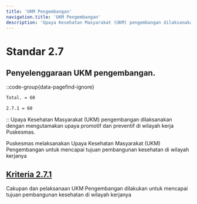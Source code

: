 ```yaml
---
title: 'UKM Pengembangan'
navigation.title: 'UKM Pengembangan'
description: 'Upaya Kesehatan Masyarakat (UKM) pengembangan dilaksanakan dengan mengutamakan upaya promotif dan preventif di wilayah kerja Puskesmas. Puskesmas melaksanakan Upaya Kesehatan Masyarakat (UKM) Pengembangan untuk mencapai tujuan pembangunan kesehatan di wilayah kerjanya '
---
```

# Standar 2.7 
## Penyelenggaraan UKM pengembangan. 
::code-group{data-pagefind-ignore}
```bash [Nilai]
Total. = 60
```
```bash [Kriteria]
2.7.1 = 60
```
::
Upaya Kesehatan Masyarakat (UKM) pengembangan dilaksanakan dengan mengutamakan upaya promotif dan preventif di wilayah kerja Puskesmas. 

Puskesmas melaksanakan Upaya Kesehatan Masyarakat (UKM) Pengembangan untuk mencapai tujuan pembangunan kesehatan di wilayah kerjanya 
	
## [Kriteria 2.7.1](/2/7/1) 
Cakupan dan pelaksanaan UKM Pengembangan dilakukan untuk mencapai tujuan pembangunan kesehatan di wilayah kerjanya 


